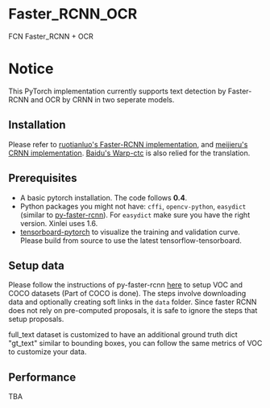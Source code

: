 # Faster_RCNN_OCR
FCN Faster_RCNN + OCR
# Notice
This PyTorch implementation currently supports text detection by Faster-RCNN and OCR by CRNN in two seperate models.

## Installation
Please refer to [ruotianluo's Faster-RCNN implementation](https://github.com/ruotianluo/pytorch-faster-rcnn#installation), and [meijieru's CRNN implementation](https://github.com/meijieru/crnn.pytorch). [Baidu's Warp-ctc](https://github.com/baidu-research/warp-ctc) is also relied for the translation.

## Prerequisites
  - A basic pytorch installation. The code follows **0.4**. 
  - Python packages you might not have: `cffi`, `opencv-python`, `easydict` (similar to [py-faster-rcnn](https://github.com/rbgirshick/py-faster-rcnn)). For `easydict` make sure you have the right version. Xinlei uses 1.6.
  - [tensorboard-pytorch](https://github.com/lanpa/tensorboard-pytorch) to visualize the training and validation curve. Please build from source to use the latest tensorflow-tensorboard.
  
## Setup data
Please follow the instructions of py-faster-rcnn [here](https://github.com/rbgirshick/py-faster-rcnn#beyond-the-demo-installation-for-training-and-testing-models) to setup VOC and COCO datasets (Part of COCO is done). The steps involve downloading data and optionally creating soft links in the ``data`` folder. Since faster RCNN does not rely on pre-computed proposals, it is safe to ignore the steps that setup proposals.

full_text dataset is customized to have an additional ground truth dict "gt_text" similar to bounding boxes, you can follow the same metrics of VOC to customize your data.

## Performance
TBA

